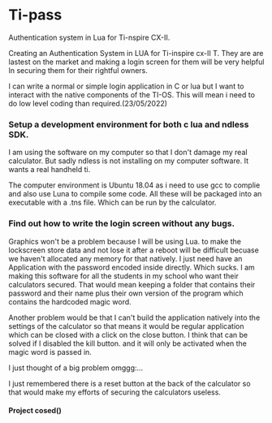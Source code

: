 # Ti-pass
Authentication system in Lua for Ti-nspire CX-II.


Creating an Authentication System in LUA for Ti-inspire cx-II T. They are are lastest on the market and making a login screen for them will be very helpful
In securing them for their rightful owners.

I can write a normal or simple login application in C or lua but I want to interact with the native components of the TI-OS. This will mean i need to do low level coding than required.(23/05/2022)


### Setup a development environment for both c lua and ndless SDK.
I am using the software on my computer so that I don't damage my real calculator.
But sadly ndless is not installing on my computer software. It wants a real handheld ti.

The computer environment is Ubuntu 18.04 as i need to use gcc to complie and also use Luna to compile some code.
All these will be packaged into an executable with a .tns file. Which can be run by the calculator.

### Find out how to write the login screen without any bugs.

Graphics won't be a problem because I will be using Lua. to make the lockscreen store data and not lose it after a reboot will be difficult becuase we haven't allocated any memory for that natively. I just need have an Application with the password encoded inside directly. Which sucks. I am making this software for all the students in my school who want their calculators secured. That would mean keeping a folder that contains their password and their name plus their own version of the program which contains the hardcoded magic word.

Another problem would be that I can't build the application natively into the settings of the calculator so that means it would be regular application which can be closed with a click on the close button. I think that can be solved if I disabled the kill button. and it will only be activated when the magic word is passed in.

I just thought of a big problem omggg:...

I just remembered there is a reset button at the back of the calculator so that would  make my efforts of securing the calculators useless.


#### Project cosed()



